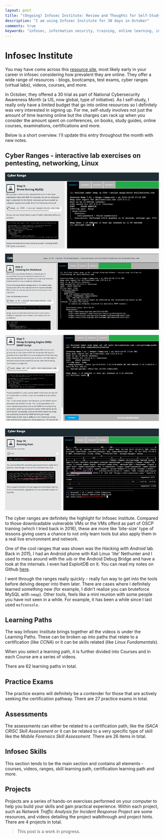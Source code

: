 ```yaml
---
layout: post
title: "(Ongoing) Infosec Institute: Review and Thoughts for Self-Study over 30 days"
description: "I am using Infosec Institute for 30 days in October"
comments: true
keywords: "infosec, information security, training, online learning, infosecinstitute"
---
```


# Infosec Institute

You may have come across this [resource site](https://www.infosecinstitute.com), most likely early in your career in infosec considering how prevalent they are online. They offer a wide range of resources - blogs, bootcamps, test exams, cyber ranges (virtual labs), videos, courses, and more.

In October, they offered a 30 trial as part of National Cybersecurity Awareness Month (a US, now global, type of initiative). As I self-study, I really only have a limited budget that go into online resources so I definitely was very interested in signing up. For me, self-study involves not just the amount of time learning online but the charges can rack up when you consider the amount spent on conferences, on books, study guides, online courses, examinations, certifications and more.

Below is a short overview. I'll update this entry throughout the month with new notes.

## Cyber Ranges - interactive lab exercises on pentesting, networking, Linux

![Infosec Institue Bruteforce](/assets/images/nmap-bruteforce.png)

![Infosec Institue check Shellshock with NMAP](/assets/images/nmap-check-shellshock.png)

![Infosec Institute NMAP SNMP](/assets/images/nmap-snmp.png)

![Infosec Institute - Heartbleed](/assets/images/ii-heartbleed.png)

The cyber ranges are definitely the highlight for Infosec Institute. Compared to those downloadable vulnerable VMs or the VMs offerd as part of OSCP training (which I tried back in 2016), these are more like 'bite-size' type of lessons giving users a chance to not only learn tools but also apply them in a real live environment and network.

One of the cool ranges that was shown was the _Hacking with Android_ lab. Back in 2015, I had an Android phone with Kali Linux 'lite' Nethunter and I used to mess around with the `adb` or the Android Debug Bridge and have a look at the internals. I even had ExploitDB on it. You can read my notes on Github [here](https://github.com/hcs0/kali-nethunter).

I went through the ranges really quickly - really fun way to get into the tools before delving deeper into them later. There are cases where I definitely learned something new (for example, I didn't realize you can bruteforce MySQL with `nmap`). Other tools, feels like a mini reunion with some people you have not seen in a while. For example, it has been a while since I last used `msfconsole`.

## Learning Paths

The way Infosec Institute brings together all the videos is under the Learning Paths. These can be broken up into paths that relate to a certification (like *CCNA*) or it can be skills related (like *Linux Fundamentals*).  

When you select a learning path, it is further divided into Courses and in each Course are a series of videos.

There are 62 learning paths in total.

## Practice Exams

The practice exams will definitely be a contender for those that are actively seeking the certification pathway. There are 27 practice exams in total.

## Assessments

The assessments can either be related to a certification path, like the *ISACA CRISC Skill Assessment* or it can be related to a very specific type of skill like the *Mobile Forensics Skill Assessment*. There are 26 items in total.

## Infosec Skills

This section tends to be the main section and contains all elements - courses, videos, ranges, skill learning path, certification learning path and more.

## Projects

Projects are a series of hands-on exercises performed on your computer to help you build your skills and gain practical experience. Within each project, such as *Network Traffic Analysis for Incident Response Project* are some resources, and videos detailing the project walkthrough and project hints. There are 4 projects in total.

> This post is a work in progress.
